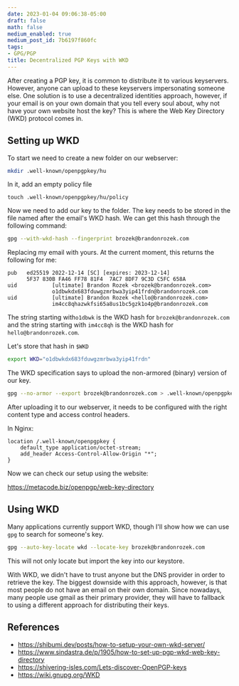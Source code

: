 ```yaml
---
date: 2023-01-04 09:06:38-05:00
draft: false
math: false
medium_enabled: true
medium_post_id: 7b6197f860fc
tags:
- GPG/PGP
title: Decentralized PGP Keys with WKD
---
```


After creating a PGP key, it is common to distribute it to various keyservers. However, anyone can upload to these keyservers impersonating someone else. One solution is to use a decentralized identities approach, however, if your email is on your own domain that you tell every soul about, why not have your own website host the key? This is where the Web Key Directory (WKD) protocol comes in.

## Setting up WKD

To start we need to create a new folder on our webserver:

```bash
mkdir .well-known/openpgpkey/hu
```

In it, add an empty policy file

```bsah
touch .well-known/openpgpkey/hu/policy
```

Now we need to add our key to the folder. The key needs to be stored in the file named after the email's WKD hash. We can get this hash through the following command:

```bash
gpg --with-wkd-hash --fingerprint brozek@brandonrozek.com
```

Replacing my email with yours. At the current moment, this returns the following for me:

```
pub   ed25519 2022-12-14 [SC] [expires: 2023-12-14]
      5F37 830B FA46 FF78 81F4  7AC7 8DF7 9C3D C5FC 658A
uid           [ultimate] Brandon Rozek <brozek@brandonrozek.com>
              o1dbwkdx683fduwgzmrbwa3yip41frdn@brandonrozek.com
uid           [ultimate] Brandon Rozek <hello@brandonrozek.com>
              im4cc8qhazwkfsi65a8us1bc5gzk1o4p@brandonrozek.com
```

The string starting with`o1dbwk` is the WKD hash for `brozek@brandonrozek.com` and the string starting with `im4cc8qh` is the WKD hash for `hello@brandonrozek.com`.

Let's store that hash in `$WKD`

```bash
export WKD="o1dbwkdx683fduwgzmrbwa3yip41frdn"
```

The WKD specification says to upload the non-armored (binary) version of our key.

```bash
gpg --no-armor --export brozek@brandonrozek.com > .well-known/openpgpkey/hu/$WKD
```

After uploading it to our webserver, it needs to be configured with the right content type and access control headers.

In Nginx:

```nginx
location /.well-known/openpgpkey {
    default_type application/octet-stream;
    add_header Access-Control-Allow-Origin "*";
}
```

Now we can check our setup using the website:

https://metacode.biz/openpgp/web-key-directory

## Using WKD

Many applications currently support WKD, though I'll show how we can use `gpg` to search for someone's key.

```bash
gpg --auto-key-locate wkd --locate-key brozek@brandonrozek.com
```

This will not only locate but import the key into our keystore.

With WKD, we didn't have to trust anyone but the DNS provider in order to retrieve the key. The biggest downside with this approach, however, is that most people do not have an email on their own domain. Since nowadays, many people use gmail as their primary provider, they will have to fallback to using a different approach for distributing their keys.

## References

- https://shibumi.dev/posts/how-to-setup-your-own-wkd-server/
- https://www.sindastra.de/p/1905/how-to-set-up-pgp-wkd-web-key-directory
- https://shivering-isles.com/Lets-discover-OpenPGP-keys
- https://wiki.gnupg.org/WKD